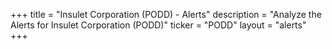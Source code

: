 +++
title = "Insulet Corporation (PODD) - Alerts"
description = "Analyze the Alerts for Insulet Corporation (PODD)"
ticker = "PODD"
layout = "alerts"
+++

